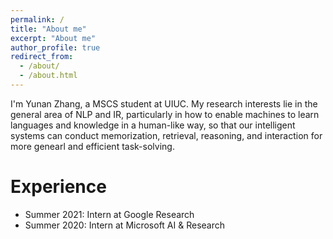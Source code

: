 ```yaml
---
permalink: /
title: "About me"
excerpt: "About me"
author_profile: true
redirect_from: 
  - /about/
  - /about.html
---
```


I'm Yunan Zhang, a MSCS student at UIUC. My research interests lie in the general area of NLP and IR, particularly in how to enable machines to learn languages and knowledge in a human-like way, so that our intelligent systems can conduct memorization, retrieval, reasoning, and interaction for more genearl and efficient task-solving. 

Experience
======
* Summer 2021: Intern at Google Research
* Summer 2020: Intern at Microsoft AI & Research

<script type="text/javascript" id="clustrmaps" src="//clustrmaps.com/map_v2.js?d=kwqOXRxPfXnfWGWWelADqVdsfJxwpTix5zhlOIz9_Jg&cl=ffffff&w=a"></script>
